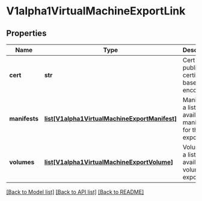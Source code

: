 # V1alpha1VirtualMachineExportLink

## Properties
Name | Type | Description | Notes
------------ | ------------- | ------------- | -------------
**cert** | **str** | Cert is the public CA certificate base64 encoded | [default to '']
**manifests** | [**list[V1alpha1VirtualMachineExportManifest]**](V1alpha1VirtualMachineExportManifest.md) | Manifests is a list of available manifests for the export | [optional] 
**volumes** | [**list[V1alpha1VirtualMachineExportVolume]**](V1alpha1VirtualMachineExportVolume.md) | Volumes is a list of available volumes to export | [optional] 

[[Back to Model list]](../README.md#documentation-for-models) [[Back to API list]](../README.md#documentation-for-api-endpoints) [[Back to README]](../README.md)


